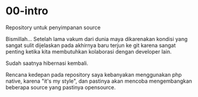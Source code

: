 # 00-intro
Repository untuk penyimpanan source


Bismillah...
Setelah lama vakum dari dunia maya dikarenakan kondisi yang sangat sulit dijelaskan pada akhirnya baru terjun 
ke git karena sangat penting ketika kita membutuhkan kolaborasi dengan developer lain.

Sudah saatnya hibernasi kembali. 

Rencana kedepan pada repository saya kebanyakan menggunakan php native, karena "it's my style", 
dan pastinya akan mencoba mengembangkan beberapa source yang pastinya opensource.

